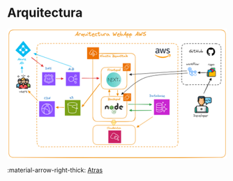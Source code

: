 # Arquitectura

![Arquitectura](../../assets/images/base-documental-workflow-architecture.png)

:material-arrow-right-thick: [Atras](../index.md) <br>